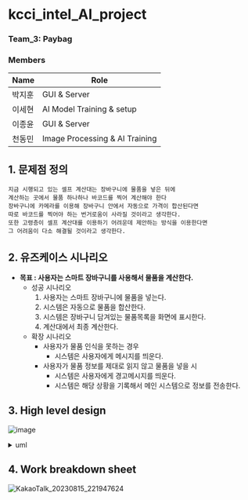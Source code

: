 # kcci_intel_AI_project

### Team_3: Paybag

### Members
 
| Name   | Role                           |
| ------ | ------------------------------ |
| 박지훈 | GUI & Server |
| 이세현 | AI Model Training & setup |
| 이종윤 | GUI & Server |
| 천동민 | Image Processing & AI Training |



## 1. 문제점 정의
```
지금 시행되고 있는 셀프 계산대는 장바구니에 물품을 넣은 뒤에
계산하는 곳에서 물품 하나하나 바코드를 찍어 계산해야 한다
장바구니에 카메라를 이용해 장바구니 안에서 자동으로 가격이 합산된다면
따로 바코드를 찍어야 하는 번거로움이 사라질 것이라고 생각한다.
또한 고령층이 셀프 계산대를 이용하기 어려운데 제안하는 방식을 이용한다면
그 어려움이 다소 해결될 것이라고 생각한다.
```
## 2. 유즈케이스 시나리오

- **목표 : 사용자는 스마트 장바구니를 사용해서 물품을 계산한다.**
    - 성공 시나리오
        1. 사용자는 스마트 장바구니에 물품을 넣는다.
        2. 시스템은 자동으로 물품을 합산한다.
        3. 시스템은 장바구니 담겨있는 물품목록을 화면에 표시한다.  
        4. 계산대에서 최종 계산한다.
    - 확장 시나리오
        - 사용자가 물품 인식을 못하는 경우
            - 시스템은 사용자에게 메시지를 띄운다.
        - 사용자가 물품 정보를 제대로 읽지 않고 물품을 넣을 시
            - 시스템은 사용자에게 경고메시지를 띄운다.
            - 시스템은 해당 상황을 기록해서 메인 시스템으로 정보를 전송한다.

## 3. High level design

![image](https://github.com/Miniismini/kcci_intel_AI_project/assets/131587074/0c40e6af-0f14-41ed-9f17-02709ef942c9)

<details>
<summary>uml</summary>
<div markdown="1">

```plantuml

@startuml
participant Shopping 
actor       Customer 
participant Payment 
participant Door

loop detection
    Basket ->Basket : Calculate the Price
end
loop Put_products
    Customer -> Basket : Put product
end

-> Shopping  : ready()

Door -> Customer : Check the payment history
Customer -> Payment : Pay
Basket -> Payment  : provide price info
@enduml

```
</div>
</details>

## 4. Work breakdown sheet

![KakaoTalk_20230815_221947624](https://github.com/Miniismini/kcci_intel_AI_project/assets/131587074/00cc640f-afea-4bfc-92d4-cf180c4dbb56)

